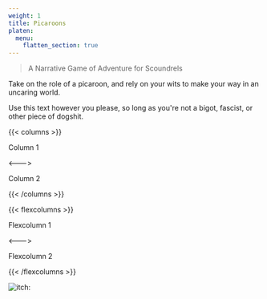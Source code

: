 ```yaml
---
weight: 1
title: Picaroons
platen:
  menu:
    flatten_section: true
---
```


> A Narrative Game of Adventure for Scoundrels

Take on the role of a picaroon, and rely on your wits to make your way in an uncaring world.

Use this text however you please, so long as you're not a bigot, fascist, or other piece of dogshit.

{{< columns >}}

Column 1

<--->

Column 2

{{< /columns >}}

{{< flexcolumns >}}

Flexcolumn 1

<--->

Flexcolumn 2

{{< /flexcolumns >}}

![itch:](picaroons)
